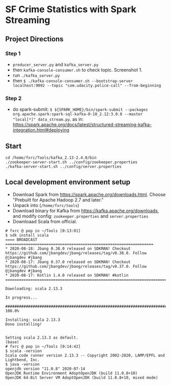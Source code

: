 # SF Crime Statistics with Spark Streaming

## Project Directions
### Step 1
* `producer_server.py` and `kafka_server.py`
* then `kafka-console-consumer.sh` to check topic. Screenshot 1.
* run `./kafka_server.py`
* then `$ ./kafka-console-consumer.sh --bootstrap-server localhost:9092 --topic "com.udacity.police-call" --from-beginning`

### Step 2
* do spark-submit: `$ ${SPARK_HOME}/bin/spark-submit --packages org.apache.spark:spark-sql-kafka-0-10_2.12:3.0.0 --master "local[*]" data_stream.py`. as in: https://spark.apache.org/docs/latest/structured-streaming-kafka-integration.html#deploying

## Start
```
cd /home/fxrc/Tools/kafka_2.13-2.4.0/bin
./zookeeper-server-start.sh ../config/zookeeper.properties
./kafka-server-start.sh ../config/server.properties
```

## Local development environment setup
* Download Spark from https://spark.apache.org/downloads.html. Choose "Prebuilt for Apache Hadoop 2.7 and later."
* Unpack into (`/home/fxrc/tools`)
* Download binary for Kafka from https://kafka.apache.org/downloads, and modify config: `zookeeper.properties` and `server.properties`
* Downloaad Scala from official.
```log
# fxrc @ pop in ~/Tools [0:13:01] 
$ sdk install scala               
==== BROADCAST =================================================================
* 2020-08-18: Jbang 0.38.0 released on SDKMAN! Checkout https://github.com/jbangdev/jbang/releases/tag/v0.38.0. Follow @jbangdev #jbang
* 2020-08-17: Jbang 0.37.0 released on SDKMAN! Checkout https://github.com/jbangdev/jbang/releases/tag/v0.37.0. Follow @jbangdev #jbang
* 2020-08-17: Kotlin 1.4.0 released on SDKMAN! #kotlin
================================================================================

Downloading: scala 2.13.3

In progress...

####################################################################################################################################################### 100.0%

Installing: scala 2.13.3
Done installing!


Setting scala 2.13.3 as default.
(base) 
# fxrc @ pop in ~/Tools [0:14:42] 
$ scala -version   
Scala code runner version 2.13.3 -- Copyright 2002-2020, LAMP/EPFL and Lightbend, Inc.
$ java -version
openjdk version "11.0.8" 2020-07-14
OpenJDK Runtime Environment AdoptOpenJDK (build 11.0.8+10)
OpenJDK 64-Bit Server VM AdoptOpenJDK (build 11.0.8+10, mixed mode)
```